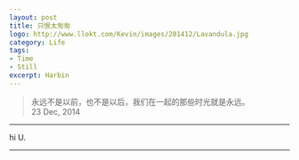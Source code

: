```yaml
---
layout: post
title: 只恨太匆匆
logo: http://www.llokt.com/Kevin/images/201412/Lavandula.jpg
category: Life
tags: 
- Time
- Still
excerpt: Harbin
---
```


>永远不是以前，也不是以后，我们在一起的那些时光就是永远。    
>23 Dec, 2014

- - -

hi U.    

- - -